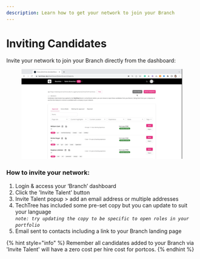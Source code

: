 ```yaml
---
description: Learn how to get your network to join your Branch
---
```


# Inviting Candidates

Invite your network to join your Branch directly from the dashboard:

<figure><img src="../../.gitbook/assets/Inviting Candidates.gif" alt=""><figcaption></figcaption></figure>

### How to invite your network:

1. Login & access your ‘Branch’ dashboard
2. Click the 'Invite Talent' button&#x20;
3. Invite Talent popup > add an email address or multiple addresses&#x20;
4. TechTree has included some pre-set copy but you can update to suit your language\
   _`note: try updating the copy to be specific to open roles in your portfolio`_
5. Email sent to contacts including a link to your Branch landing page

{% hint style="info" %}
Remember all candidates added to your Branch via 'Invite Talent' will have a zero cost per hire cost for portcos.&#x20;
{% endhint %}
